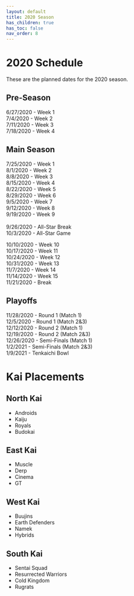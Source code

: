 ```yaml
---
layout: default
title: 2020 Season
has_children: true
has_toc: false
nav_order: 8
---
```



# 2020 Schedule 
These are the planned dates for the 2020 season. 

## Pre-Season
6/27/2020 - Week 1<br />
7/4/2020 - Week 2<br />
7/11/2020 - Week 3<br />
7/18/2020 - Week 4<br />

## Main Season
7/25/2020 - Week 1<br />
8/1/2020 - Week 2<br />
8/8/2020 - Week 3<br />
8/15/2020 - Week 4<br />
8/22/2020 - Week 5<br />
8/29/2020 - Week 6<br />
9/5/2020 - Week 7<br />
9/12/2020 - Week 8<br />
9/19/2020 - Week 9<br />
<br />
9/26/2020 - All-Star Break<br />
10/3/2020 - All-Star Game<br />

10/10/2020 - Week 10<br />
10/17/2020 - Week 11<br />
10/24/2020 - Week 12<br />
10/31/2020 - Week 13<br />
11/7/2020 - Week 14<br />
11/14/2020 - Week 15<br />
11/21/2020 - Break<br />

## Playoffs

11/28/2020 - Round 1 (Match 1)<br />
12/5/2020 - Round 1 (Match 2&3)<br />
12/12/2020 - Round 2 (Match 1)<br />
12/19/2020 - Round 2 (Match 2&3)<br />
12/26/2020 - Semi-Finals (Match 1)<br />
1/2/2021 - Semi-Finals (Match 2&3)<br />
1/9/2021 - Tenkaichi Bowl<br />


# Kai Placements

## North Kai 
* Androids
* Kaiju
* Royals
* Budokai

## East Kai
* Muscle
* Derp
* Cinema
* GT

## West Kai
* Buujins
* Earth Defenders
* Namek
* Hybrids

## South Kai
* Sentai Squad
* Resurrected Warriors
* Cold Kingdom
* Rugrats
